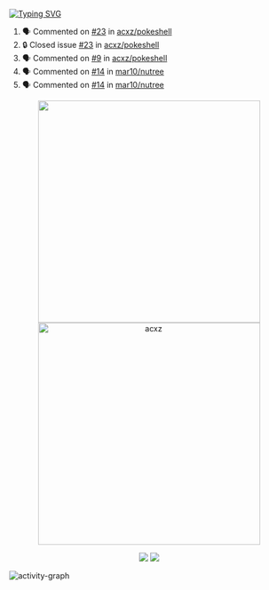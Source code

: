 [![Typing SVG](https://readme-typing-svg.herokuapp.com?size=16&color=AFFFA3&multiline=true&height=75&lines=contributing+to+robotics%2Fae%2Fml%2Fgpu;packaging+it+for+archlinux;ricer)](https://git.io/typing-svg)

<!--START_SECTION:activity-->
1. 🗣 Commented on [#23](https://github.com/acxz/pokeshell/issues/23#issuecomment-2466780954) in [acxz/pokeshell](https://github.com/acxz/pokeshell)
2. 🔒 Closed issue [#23](https://github.com/acxz/pokeshell/issues/23) in [acxz/pokeshell](https://github.com/acxz/pokeshell)
3. 🗣 Commented on [#9](https://github.com/acxz/pokeshell/issues/9#issuecomment-2466779604) in [acxz/pokeshell](https://github.com/acxz/pokeshell)
4. 🗣 Commented on [#14](https://github.com/mar10/nutree/issues/14#issuecomment-2465228175) in [mar10/nutree](https://github.com/mar10/nutree)
5. 🗣 Commented on [#14](https://github.com/mar10/nutree/issues/14#issuecomment-2463595946) in [mar10/nutree](https://github.com/mar10/nutree)
<!--END_SECTION:activity-->

<p align="center">
  <img width="400em" src=https://github-readme-stats.vercel.app/api?username=acxz&include_all_commits=true&show_icons=true />
  <img width="400em" src="https://github-readme-streak-stats.herokuapp.com/?user=acxz&" alt="acxz" />
</p>

<p align="center">
  <img src=https://github-readme-stats.vercel.app/api/top-langs/?username=acxz&layout=compact />
  <img src=https://github-profile-trophy.vercel.app/?username=acxz&row=2&column=4 />
</p>

![activity-graph](https://github-readme-activity-graph.vercel.app/graph?username=acxz&bg_color=053c4a&color=ffffff&line=76c533&point=8f2fe1&area=true&hide_border=true&hide_title=true)
